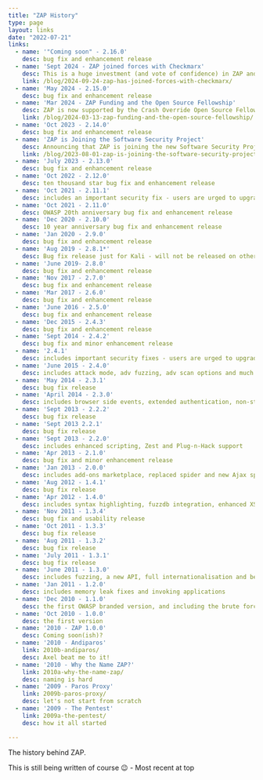 ```yaml
---
title: "ZAP History"
type: page
layout: links
date: "2022-07-21"
links:
  - name: '"Coming soon" - 2.16.0'
    desc: bug fix and enhancement release
  - name: 'Sept 2024 - ZAP joined forces with Checkmarx'
    desc: This is a huge investment (and vote of confidence) in ZAP and will secure the project’s future success.
    link: /blog/2024-09-24-zap-has-joined-forces-with-checkmarx/
  - name: 'May 2024 - 2.15.0'
    desc: bug fix and enhancement release
  - name: 'Mar 2024 - ZAP Funding and the Open Source Fellowship'
    desc: ZAP is now supported by the Crash Override Open Source Fellowship!
    link: /blog/2024-03-13-zap-funding-and-the-open-source-fellowship/
  - name: 'Oct 2023 - 2.14.0'
    desc: bug fix and enhancement release
  - name: 'ZAP is Joining the Software Security Project'
    desc: Announcing that ZAP is joining the new Software Security Project (SSP) as one of the founding projects. This does however mean we are leaving OWASP.
    link: /blog/2023-08-01-zap-is-joining-the-software-security-project/
  - name: 'July 2023 - 2.13.0'
    desc: bug fix and enhancement release
  - name: 'Oct 2022 - 2.12.0'
    desc: ten thousand star bug fix and enhancement release
  - name: 'Oct 2021 - 2.11.1'
    desc: includes an important security fix - users are urged to upgrade asap
  - name: 'Oct 2021 - 2.11.0'
    desc: OWASP 20th anniversary bug fix and enhancement release
  - name: 'Dec 2020 - 2.10.0'
    desc: 10 year anniversary bug fix and enhancement release
  - name: 'Jan 2020 - 2.9.0'
    desc: bug fix and enhancement release
  - name: 'Aug 2019 - 2.8.1*'
    desc: Bug fix release just for Kali - will not be released on other platforms.
  - name: 'June 2019- 2.8.0'
    desc: bug fix and enhancement release
  - name: 'Nov 2017 - 2.7.0'
    desc: bug fix and enhancement release
  - name: 'Mar 2017 - 2.6.0'
    desc: bug fix and enhancement release
  - name: 'June 2016 - 2.5.0'
    desc: bug fix and enhancement release
  - name: 'Dec 2015 - 2.4.3'
    desc: bug fix and enhancement release
  - name: 'Sept 2014 - 2.4.2'
    desc: bug fix and minor enhancement release
  - name: '2.4.1'
    desc: includes important security fixes - users are urged to upgrade asap
  - name: 'June 2015 - 2.4.0'
    desc: includes attack mode, adv fuzzing, adv scan options and much more
  - name: 'May 2014 - 2.3.1'
    desc: bug fix release
  - name: 'April 2014 - 2.3.0'
    desc: includes browser side events, extended authentication, non-std app support and much more
  - name: 'Sept 2013 - 2.2.2'
    desc: bug fix release
  - name: 'Sept 2013 2.2.1'
    desc: bug fix release
  - name: 'Sept 2013 - 2.2.0'
    desc: includes enhanced scripting, Zest and Plug-n-Hack support
  - name: 'Apr 2013 - 2.1.0'
    desc: bug fix and minor enhancement release
  - name: 'Jan 2013 - 2.0.0'
    desc: includes add-ons marketplace, replaced spider and new Ajax spider, WebSockets, quick start tab and much more
  - name: 'Aug 2012 - 1.4.1'
    desc: bug fix release
  - name: 'Apr 2012 - 1.4.0'
    desc: includes syntax highlighting, fuzzdb integration, enhanced XSS scanner and plugable extensions
  - name: 'Nov 2011 - 1.3.4'
    desc: bug fix and usability release
  - name: 'Oct 2011 - 1.3.3'
    desc: bug fix release
  - name: 'Aug 2011 - 1.3.2'
    desc: bug fix release
  - name: 'July 2011 - 1.3.1'
    desc: bug fix release
  - name: 'June 2011 - 1.3.0'
    desc: includes fuzzing, a new API, full internationalisation and beanshell integration
  - name: 'Jan 2011 - 1.2.0'
    desc: includes memory leak fixes and invoking applications
  - name: 'Dec 2010 - 1.1.0'
    desc: the first OWASP branded version, and including the brute force and port scanners
  - name: 'Oct 2010 - 1.0.0'
    desc: the first version
  - name: '2010 - ZAP 1.0.0'
    desc: Coming soon(ish)?
  - name: '2010 - Andiparos'
    link: 2010b-andiparos/
    desc: Axel beat me to it!
  - name: '2010 - Why the Name ZAP?'
    link: 2010a-why-the-name-zap/
    desc: naming is hard
  - name: '2009 - Paros Proxy'
    link: 2009b-paros-proxy/
    desc: let's not start from scratch
  - name: '2009 - The Pentest'
    link: 2009a-the-pentest/
    desc: how it all started

---
```

The history behind ZAP.

This is still being written of course :wink: - Most recent at top